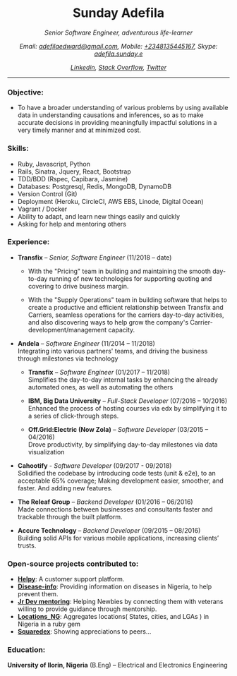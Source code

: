 <h1 align="center">Sunday Adefila</h1>
<p align="center"><i>Senior Software Engineer, adventurous life-learner</i></p>
<p align="center"><i>Email: <a href="mailto:adefilaedward@gmail.com">adefilaedward@gmail.com</a>, Mobile: <a href="tel:+2348135445167">+2348135445167</a>, Skype: <a href="callto:adefila.sunday.e">adefila.sunday.e</a></i></p>

<p align="center"><i><a href=https://ng.linkedin.com/in/x6iae>Linkedin</a>, <a href=http://stackoverflow.com/users/4330954/x6iae>Stack Overflow</a>, <a href=https://twitter.com/x6iae>Twitter</a></i></p>

----
### Objective:
- To have a broader understanding of various problems by using available data in understanding causations and inferences, so as to make accurate decisions in providing meaningfully impactful solutions in a very timely manner and at minimized cost.

### Skills: 
- Ruby, Javascript, Python
- Rails, Sinatra, Jquery, React, Bootstrap
- TDD/BDD (Rspec, Capibara, Jasmine)
- Databases: Postgresql, Redis, MongoDB, DynamoDB
- Version Control (Git)
- Deployment (Heroku, CircleCI, AWS EBS, Linode, Digital Ocean)
- Vagrant / Docker
- Ability to adapt, and learn new things easily and quickly
- Asking for help and mentoring others

### Experience:
- **Transfix** – _Senior, Software Engineer_ (11/2018 – date) <br>
	- With the "Pricing" team in building and maintaining the smooth day-to-day running of new technologies for supporting quoting and covering to drive business margin.

	- With the "Supply Operations" team in building software that helps to create a productive and efficient relationship between Transfix and Carriers, seamless operations for the carriers day-to-day activities, and also discovering ways to help grow the company's Carrier-development/management capacity.

- **Andela** – _Software Engineer_ (11/2014 – 11/2018)<br>
Integrating into various partners' teams, and driving the business through milestones via technology

	- **Transfix** – _Software Engineer_ (01/2017 – 11/2018) <br>
Simplifies the day-to-day internal tasks by enhancing the already automated ones, as well as automating the others

	- **IBM, Big Data University** – _Full-Stack Developer_ (07/2016 – 10/2016)<br>
Enhanced the process of hosting courses via edx by simplifying it to a series of click-through steps. 

	- **Off.Grid:Electric (Now Zola)** – _Software Developer_ (03/2015 – 04/2016) <br>
Drove productivity, by simplifying day-to-day milestones via data visualization

- **Cahootify** - _Software Developer_ (09/2017 - 09/2018)<br>
Solidified the codebase by introducing code tests (unit & e2e), to an acceptable 65% coverage; Making development easier, smoother, and faster. And adding new features.

- **The Releaf Group** – _Backend Developer_ (01/2016 – 06/2016)<br>
Made connections between businesses and consultants faster and trackable through the built platform.

- **Accure Technology** – _Backend Developer_ (09/2015 – 08/2016)<br>
Building solid APIs for various mobile applications, increasing clients’ trusts.

### Open-source projects contributed to:
- **[Helpy](https://helpy.io/)**: A customer support platform.
- **[Disease-info](https://disease-info.herokuapp.com)**: Providing information on diseases in Nigeria, to help prevent them.
- **[Jr Dev mentoring](http://www.jrdevmentoring.com/)**: Helping Newbies by connecting them with veterans willing to provide guidance through mentorship.
- **[Locations_NG](https://github.com/ceemion/locations_ng)**: Aggregates locations( States, cities, and LGAs ) in Nigeria in a ruby gem
- **[Squaredex](https://github.com/devcenter-square/squaredex)**: Showing appreciations to peers...
	



### Education:
**University of Ilorin, Nigeria** (B.Eng) – Electrical and Electronics Engineering
